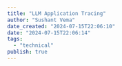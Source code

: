```yaml
---
title: "LLM Application Tracing"
author: "Sushant Vema"
date_created: "2024-07-15T22:06:10"
date: "2024-07-15T22:06:14"
tags:
  - "technical"
publish: true  
---
```

